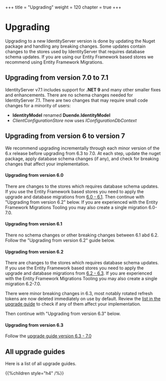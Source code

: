 +++
title = "Upgrading"
weight = 120
chapter = true
+++

# Upgrading

Upgrading to a new IdentityServer version is done by updating the Nuget package and handling any breaking
changes. Some updates contain changes to the stores used by IdentityServer that requires database
schema updates. If you are using our Entity Framework based stores we recommend using Entity Framework
Migrations.

## Upgrading from version 7.0 to 7.1
IdentityServer v7.1 includes support for **.NET 9** and many other smaller fixes and
enhancements. There are no schema changes needed for IdentityServer 7.1. There are two changes that may require small code changes for a minority of users:
- **IdentityModel** renamed **Duende.IdentityModel**
- *ClientConfigurationStore* now uses *IConfigurationDbContext*

## Upgrading from version 6 to version 7
We recommend upgrading incrementally through each minor version of the 6.x release before upgrading from
6.3 to 7.0. At each step, update the nuget package, apply database schema changes (if any), and check for
breaking changes that affect your implementation.

#### Upgrading from version 6.0
There are changes to the stores which requires database schema updates. If you use the Entity Framework
based stores you need to apply the upgrade and database migrations from [6.0 - 6.1](v6.0_to_v6.1). Then
continue with "Upgrading from version 6.2" below. If you are experienced with the Entity Framework
Migrations Tooling you may also create a single migration 6.0-7.0.

#### Upgrading from version 6.1
There no schema changes or other breaking changes between 6.1 abd 6.2. Follow the "Upgrading from
version 6.2" guide below.

#### Upgrading from version 6.2
There are changes to the stores which requires database schema updates. If you use the Entity Framework
based stores you need to apply the upgrade and database migrations from [6.2 - 6.3](v6.2_to_v6.3). If you
are experienced with the Entity Framework Migrations Tooling you may also create a single migration
6.2-7.0.

There were minor breaking changes in 6.3, most notably rotated refresh tokens are now deleted immediately
on use by default. Review the [list in the upgrade guide](v6.2_to_v6.3#step-4-breaking-changes) to check
if any of them affect your implementation.

Then continue with "Upgrading from version 6.3" below.

#### Upgrading from version 6.3
Follow the [upgrade guide version 6.3 - 7.0](v6.3_to_v7.0)

## All upgrade guides
Here is a list of all upgrade guides.

{{%children style="h4" /%}}
